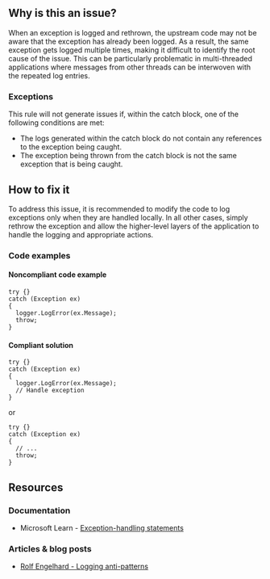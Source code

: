 ## Why is this an issue?

When an exception is logged and rethrown, the upstream code may not be aware that the exception has already been logged. As a result, the same
exception gets logged multiple times, making it difficult to identify the root cause of the issue. This can be particularly problematic in
multi-threaded applications where messages from other threads can be interwoven with the repeated log entries.

### Exceptions

This rule will not generate issues if, within the catch block, one of the following conditions are met:

-   The logs generated within the catch block do not contain any references to the exception being caught.
-   The exception being thrown from the catch block is not the same exception that is being caught.

## How to fix it

To address this issue, it is recommended to modify the code to log exceptions only when they are handled locally. In all other cases, simply
rethrow the exception and allow the higher-level layers of the application to handle the logging and appropriate actions.

### Code examples

#### Noncompliant code example

    try {}
    catch (Exception ex)
    {
      logger.LogError(ex.Message);
      throw;
    }

#### Compliant solution

    try {}
    catch (Exception ex)
    {
      logger.LogError(ex.Message);
      // Handle exception
    }

or

    try {}
    catch (Exception ex)
    {
      // ...
      throw;
    }

## Resources

### Documentation

-   Microsoft Learn - [Exception-handling statements](https://learn.microsoft.com/en-us/dotnet/csharp/language-reference/statements/exception-handling-statements)

### Articles & blog posts

-   [Rolf Engelhard - Logging anti-patterns](https://rolf-engelhard.de/2013/04/logging-anti-patterns-part-ii/)